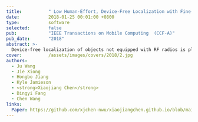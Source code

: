 ```yaml
---
title:          " Low Human-Effort, Device-Free Localization with Fine-Grained Subcarrier Information"
date:           2018-01-25 00:01:00 +0800
type:           software
selected:       false
pub:            "IEEE Transactions on Mobile Computing  (CCF-A)"
pub_date:       "2018"
abstract: >-
  Device-free localization of objects not equipped with RF radios is playing a critical role in many applications. This paper presents LIFS, a Low human-effort, device-free localization system with fine-grained subcarrier information, which can localize a target accurately without offline training. The basic idea is simple: channel state information (CSI) is sensitive to a target's location and thus the target can be localized by modelling the CSI measurements of multiple wireless links. However, due to rich multipath indoors, CSI can not be easily modelled. To deal with this challenge, our key observation is that even in a rich multipath environment, not all subcarriers are affected equally by multipath reflections. Our CSI pre-processing scheme tries to identify the subcarriers not affected by multipath. Thus, CSI on the “clean” subcarriers can still be utilized for accurate localization. Without the need of knowing the majority transceivers' locations, LiFS achieves a median accuracy of 0.5 m and 1.1 m in line-of-sight (LoS) and non-line-of-sight (NLoS) scenarios, respectively, outperforming the state-of-the-art systems. 
cover:          /assets/images/covers/2018/2.jpg
authors:
  - Ju Wang
  - Jie Xiong
  - Hongbo Jiang
  - Kyle Jamieson
  - <strong>Xiaojiang Chen</strong>
  - Dingyi Fang
  - Chen Wang
links:
  Paper: https://github.com/xjchen-nwu/xiaojiangchen.github.io/blob/main/paper/2018/Human-Effort.pdf
---
```

